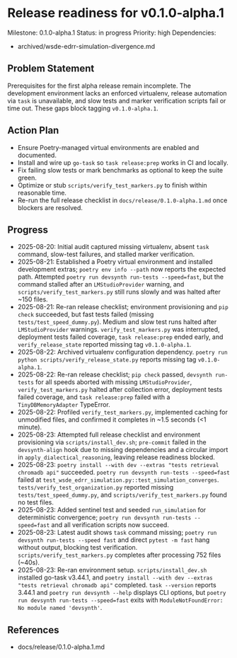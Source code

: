 # Release readiness for v0.1.0-alpha.1
Milestone: 0.1.0-alpha.1
Status: in progress
Priority: high
Dependencies:
- archived/wsde-edrr-simulation-divergence.md
## Problem Statement
Prerequisites for the first alpha release remain incomplete. The development environment lacks an enforced virtualenv, release automation via `task` is unavailable, and slow tests and marker verification scripts fail or time out. These gaps block tagging `v0.1.0-alpha.1`.

## Action Plan
- Ensure Poetry-managed virtual environments are enabled and documented.
- Install and wire up `go-task` so `task release:prep` works in CI and locally.
- Fix failing slow tests or mark benchmarks as optional to keep the suite green.
- Optimize or stub `scripts/verify_test_markers.py` to finish within reasonable time.
- Re-run the full release checklist in `docs/release/0.1.0-alpha.1.md` once blockers are resolved.

## Progress
- 2025-08-20: Initial audit captured missing virtualenv, absent `task` command, slow-test failures, and stalled marker verification.
- 2025-08-21: Established a Poetry virtual environment and installed development extras; `poetry env info --path` now reports the expected path. Attempted `poetry run devsynth run-tests --speed=fast`, but the command stalled after an `LMStudioProvider` warning, and `scripts/verify_test_markers.py` still runs slowly and was halted after ~150 files.
- 2025-08-21: Re-ran release checklist; environment provisioning and `pip check` succeeded, but fast tests failed (missing `tests/test_speed_dummy.py`). Medium and slow test runs halted after `LMStudioProvider` warnings. `verify_test_markers.py` was interrupted, deployment tests failed coverage, `task release:prep` ended early, and `verify_release_state` reported missing tag `v0.1.0-alpha.1`.
- 2025-08-22: Archived virtualenv configuration dependency. `poetry run python scripts/verify_release_state.py` reports missing tag `v0.1.0-alpha.1`.
- 2025-08-22: Re-ran release checklist; `pip check` passed, `devsynth run-tests` for all speeds aborted with missing `LMStudioProvider`, `verify_test_markers.py` halted after collection error, deployment tests failed coverage, and `task release:prep` failed with a `TinyDBMemoryAdapter` TypeError.
- 2025-08-22: Profiled `verify_test_markers.py`, implemented caching for unmodified files, and confirmed it completes in ~1.5 seconds (<1 minute).
- 2025-08-23: Attempted full release checklist and environment provisioning via `scripts/install_dev.sh`; `pre-commit` failed in the `devsynth-align` hook due to missing dependencies and a circular import in `apply_dialectical_reasoning`, leaving release readiness blocked.
- 2025-08-23: `poetry install --with dev --extras "tests retrieval chromadb api"` succeeded. `poetry run devsynth run-tests --speed=fast` failed at `test_wsde_edrr_simulation.py::test_simulation_converges`. `tests/verify_test_organization.py` reported missing `tests/test_speed_dummy.py`, and `scripts/verify_test_markers.py` found no test files.
- 2025-08-23: Added sentinel test and seeded `run_simulation` for deterministic convergence; `poetry run devsynth run-tests --speed=fast` and all verification scripts now succeed.
- 2025-08-23: Latest audit shows `task` command missing; `poetry run devsynth run-tests --speed fast` and direct `pytest -m fast` hang without output, blocking test verification. `scripts/verify_test_markers.py` completes after processing 752 files (~40s).
- 2025-08-23: Re-ran environment setup. `scripts/install_dev.sh` installed go-task v3.44.1, and `poetry install --with dev --extras "tests retrieval chromadb api"` completed. `task --version` reports 3.44.1 and `poetry run devsynth --help` displays CLI options, but `poetry run devsynth run-tests --speed=fast` exits with `ModuleNotFoundError: No module named 'devsynth'`.

## References
- docs/release/0.1.0-alpha.1.md

